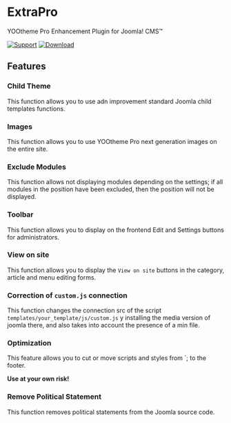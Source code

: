 # ExtraPro

YOOtheme Pro Enhancement Plugin for Joomla! CMS™

[![Support](https://img.shields.io/github/issues-raw/RadicalMart/ExtraPro?style=for-the-badge&logoWidth=20&label=support)](https://github.com/RadicalMart/ExtraPro/issues)
[![Download](https://img.shields.io/github/release/RadicalMart/ExtraPro.svg?style=for-the-badge&colorA=555&colorB=1e87f0&label=download)](https://github.com/RadicalMart/ExtraPro/releases/latest)

## Features

### Child Theme
This function allows you to use adn improvement standard Joomla child templates functions.

### Images
This function allows you to use YOOtheme Pro next generation images on the entire site.

### Exclude Modules

This function allows not displaying modules depending on the settings; if all modules in the position have been
excluded, then the position will not be displayed.

### Toolbar
This function allows you to display on the frontend Edit and Settings buttons for administrators.

### View on site
This function allows you to display the <code>View on site</code> buttons in the category, article and menu editing
forms.

### Correction of `custom.js` connection
This function changes the connection src of the script `templates/your_template/js/custom.js` y installing the media
version of joomla there, and also takes into account the presence of a min file.

### Optimization
This feature allows you to cut or move scripts and styles from `<head>; to the footer.

**Use at your own risk!**

### Remove Political Statement
This function removes political statements from the Joomla source code.